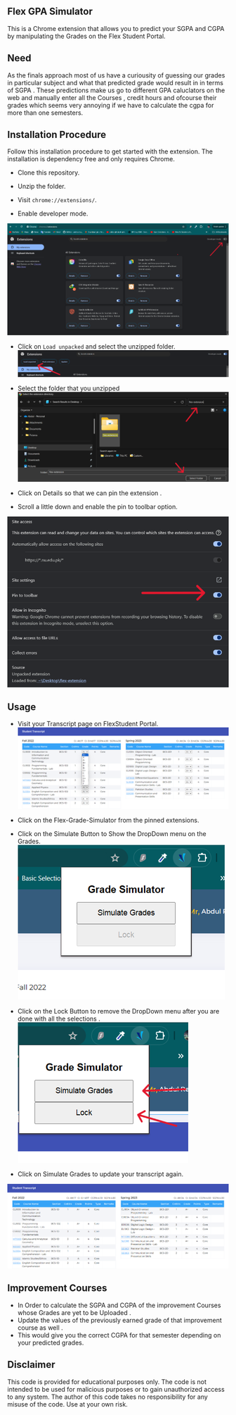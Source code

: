 ## Flex GPA Simulator

This is a Chrome extension that allows you to predict your SGPA and CGPA by manipulating the Grades on the Flex Student Portal.

## Need

As the finals approach most of us have a curiousity of guessing our grades in particular subject and what that predicted grade would
result in in terms of SGPA .
These predictions make us go to different GPA caluclators on the web and manually enter all the Courses , credit hours and ofcourse their grades
which seems very annoying if we have to calculate the cgpa for more than one semesters.

## Installation Procedure

Follow this installation procedure to get started with the extension. The installation is dependency free and only requires Chrome.

- Clone this repository.

- Unzip the folder.

- Visit `chrome://extensions/`.

- Enable developer mode.

![](images/developer.png)

- Click on `Load unpacked` and select the unzipped folder.
  ![](images/load.png)

- Select the folder that you unzipped
  ![](images/folder.png)

- Click on Details so that we can pin the extension .

- Scroll a little down and enable the pin to toolbar option.

![](images/pin.png)

## Usage

- Visit your Transcript page on FlexStudent Portal.
  ![](images/image.png)

- Click on the Flex-Grade-Simulator from the pinned extensions.

- Click on the Simulate Button to Show the DropDown menu on the Grades.
  ![](images/simulate.png)

- Click on the Lock Button to remove the DropDown menu after you are done with all the selections .
  ![](images/lock.png)

- Click on Simulate Grades to update your transcript again.

![](images/image2.png)

## Improvement Courses

- In Order to calculate the SGPA and CGPA of the improvement Courses whose Grades are yet to be Uploaded .
- Update the values of the previously earned grade of that improvement course as well .
- This would give you the correct CGPA for that semester depending on your predicted grades.

## Disclaimer

This code is provided for educational purposes only. The code is not intended to be used for malicious purposes or to gain unauthorized access to any system. The author of this code takes no responsibility for any misuse of the code. Use at your own risk.

